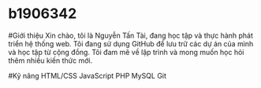 # b1906342

#Giới thiệu
Xin chào, tôi là Nguyễn Tấn Tài, đang học tập và thực hành phát triển hệ thống web. Tôi đang sử dụng GitHub để lưu trữ các dự án của mình và học tập từ cộng đồng. Tôi đam mê về lập trình và mong muốn học hỏi thêm nhiều kiến thức mới.

#Kỹ năng
HTML/CSS
JavaScript
PHP
MySQL
Git
